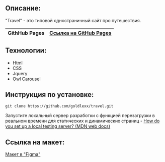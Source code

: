 ## Описание:

"Travel" - это типовой одностраничный сайт про путешествия.


| **GithHub Pages** | [Ссылка на GitHub Pages](https://goldlexx.github.io/travel/) |
| ----------------- | -------------------------------------------------------------------- |

## Технологии:

* Html
* CSS
* Jquery
* Owl Carousel


## Инструкция по установке:

```
git clone https://github.com/goldlexx/travel.git
```

Запустите локальный сервер разработки с функцией перезагрузки в реальном времени для статических и динамических страниц - [How do you set up a local testing server? (MDN web docs)](https://developer.mozilla.org/en-US/docs/Learn/Common_questions/set_up_a_local_testing_server)

## Ссылка на макет:

[Макет в "Figma"](https://www.figma.com/file/w3Bb1v9Vq08lIoiIYLPegP/gotrip7?node-id=0%3A1)




